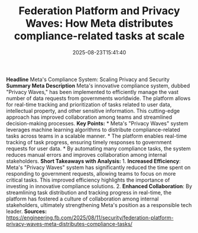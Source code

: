 ﻿---
title: "Federation Platform and Privacy Waves: How Meta distributes compliance-related tasks at scale"
date: "2025-08-23T15:41:40"
category: "Markets"
summary: ""
slug: "federation platform and privacy waves how meta distributes c"
source_urls:
  - "https://engineering.fb.com/2025/08/11/security/federation-platform-privacy-waves-meta-distributes-compliance-tasks/"
seo:
  title: "Federation Platform and Privacy Waves: How Meta distributes compliance-related tasks at scale | Hash n Hedge"
  description: ""
  keywords: ["news", "markets", "brief"]
---
**Headline** Meta's Compliance System: Scaling Privacy and Security  **Summary Meta Description** Meta's innovative compliance system, dubbed "Privacy Waves," has been implemented to efficiently manage the vast number of data requests from governments worldwide. The platform allows for real-time tracking and prioritization of tasks related to user data, intellectual property, and other sensitive information. This cutting-edge approach has improved collaboration among teams and streamlined decision-making processes.  **Key Points:**  * Meta's "Privacy Waves" system leverages machine learning algorithms to distribute compliance-related tasks across teams in a scalable manner. * The platform enables real-time tracking of task progress, ensuring timely responses to government requests for user data. * By automating many compliance tasks, the system reduces manual errors and improves collaboration among internal stakeholders.  **Short Takeaways with Analysis:**  1. **Increased Efficiency**: Meta's "Privacy Waves" system has significantly reduced the time spent on responding to government requests, allowing teams to focus on more critical tasks. This improved efficiency highlights the importance of investing in innovative compliance solutions. 2. **Enhanced Collaboration**: By streamlining task distribution and tracking progress in real-time, the platform has fostered a culture of collaboration among internal stakeholders, ultimately strengthening Meta's position as a responsible tech leader.  **Sources:** https://engineering.fb.com/2025/08/11/security/federation-platform-privacy-waves-meta-distributes-compliance-tasks/ 
